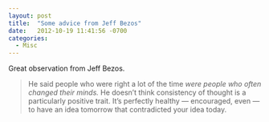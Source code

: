 ```yaml
---
layout: post
title:  "Some advice from Jeff Bezos"
date:   2012-10-19 11:41:56 -0700
categories:
  - Misc
---
```


Great observation from Jeff Bezos.

 > He said people who were right a lot of the time *were people who often changed their minds.* He doesn’t think consistency of thought is a particularly positive trait. It’s perfectly healthy — encouraged, even — to have an idea tomorrow that contradicted your idea today.

